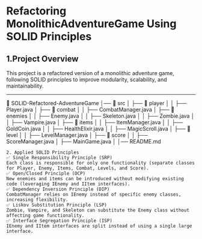 # **Refactoring MonolithicAdventureGame Using SOLID Principles**
## **1.Project Overview**
This project is a refactored version of a monolithic adventure game, following SOLID principles to improve modularity, scalability, and maintainability.

---
📂 SOLID-Refactored-AdventureGame
│── 📂 src
│   ├── 📂 player
│   │   ├── Player.java
│   ├── 📂 combat
│   │   ├── CombatManager.java
│   ├── 📂 enemies
│   │   ├── Enemy.java
│   │   ├── Skeleton.java
│   │   ├── Zombie.java
│   │   ├── Vampire.java
│   ├── 📂 items
│   │   ├── ItemManager.java
│   │   ├── GoldCoin.java
│   │   ├── HealthElixir.java
│   │   ├── MagicScroll.java
│   ├── 📂 level
│   │   ├── LevelManager.java
│   ├── 📂 score
│   │   ├── ScoreManager.java
│   ├── MainGame.java
│
│── README.md
```
2. Applied SOLID Principles
✅ Single Responsibility Principle (SRP)
Each class is responsible for only one functionality (separate classes for Player, Enemy, Items, Combat, Levels, and Score).
✅ Open/Closed Principle (OCP)
New enemies and items can be introduced without modifying existing code (leveraging IEnemy and IItem interfaces).
✅ Dependency Inversion Principle (DIP)
CombatManager relies on IEnemy instead of specific enemy classes, increasing flexibility.
✅ Liskov Substitution Principle (LSP)
Zombie, Vampire, and Skeleton can substitute the Enemy class without affecting game functionality.
✅ Interface Segregation Principle (ISP)
IEnemy and IItem interfaces are split instead of using a single large interface.


